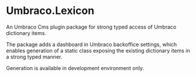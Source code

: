# Umbraco.Lexicon

An Umbraco Cms plugin package for strong typed access of Umbraco dictionary items. 
      
The package adds a dashboard in Umbraco backoffice settings, which enables generation of a static class exposing the existing dictionary items in a strong typed manner.
      
Generation is available in development environment only.
